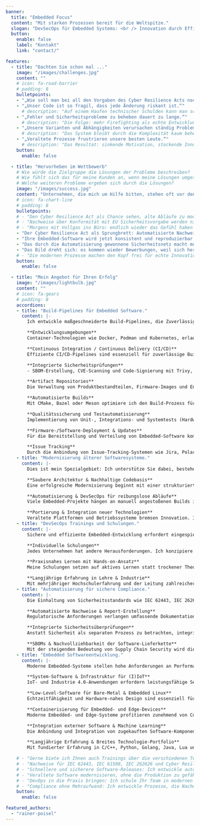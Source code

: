 ```yaml
---
banner:
  title: "Embedded Focus"
  content: "Mit starken Prozessen bereit für die Weltspitze."
  slogan: "DevSecOps für Embedded Systems: <br /> Innovation durch Effizienz"
  button:
    enable: false
    label: "Kontakt"
    link: "contact/"

features:
  - title: "Dachten Sie schon mal ..."
    image: "/images/challenges.jpg"
    content: ""
    # icon: fa-road-barrier
    # padding: 8
    bulletpoints:
    - "„Wie soll man bei all den Vorgaben des Cyber Resilience Acts noch innovativ sein?“"
    - "„Unser Code ist so fragil, dass jede Änderung riskant ist.“"
      # description: "Auf einem Haufen technischer Schulden kann man schwer innovativ sein."
    - "„Fehler und Sicherheitsprobleme zu beheben dauert zu lange.“"
      # description: "Die Folge: mehr Firefighting als echte Entwicklung."
    - "„Unsere Varianten und Abhängigkeiten verursachen ständig Probleme.“"
      # description: "Das System bleibt durch die Komplexität kaum beherrschbar."
    - "„Veraltete Prozesse frustrieren unsere besten Leute.“"
      # description: "Das Resultat: sinkende Motivation, stockende Innovation, steigender Wettbewerbsdruck."
    button:
      enable: false

  - title: "Hervorheben im Wettbewerb"
    # Wie würde die Zielgruppe die Lösungen der Probleme beschreiben?
    # Wie fühlt sich das für meine Kunden an, wenn meine Lösungen umgesetzt sind?
    # Welche weiteren Probleme ergeben sich durch die Lösungen?
    image: "/images/success.jpg"
    content: "Unternehmen, die mich um Hilfe bitten, stehen oft vor denselben, zuvor genannten Herausforderungen. Ich helfe ihnen, Hürden fachlich, pragmatisch und partnerschaftlich zu überwinden und Lösungen zu entwickeln."
    # icon: fa-chart-line
    # padding: 8
    bulletpoints:
    # - "Den Cyber Resilience Act als Chance sehen, alte Abläufe zu modernisieren. Nicht nur Nachweise werden automatisch generiert, auch Produkterstellungsprozesse laufen schneller und schaffen Raum für Innovation."
    # - "Nachweise über Konformität mit EU Sicherheitsvorgabe werden nicht mehr händisch erstellt, sondern landen automatisch im Ticketsystem."
    # - "Morgens mit Vollgas ins Büro: endlich wieder das Gefühl haben bei der Produktentwicklung etwas bewirken zu können."
    - "Der Cyber Resilience Act als Sprungbrett: Automatisierte Nachweise, schnellere Prozesse – und endlich wieder Raum für echte Innovation."
    - "Ihre Embedded-Software wird jetzt konsistent und reproduzierbar durch automatisierte Build-Pipelines erstellt."
    - "Das durch die Automatisierung gewonnene Sicherheitsnetz macht mutig: Innovation fühlt sich nicht mehr riskant, sondern befreiend an."  #  – auch kühne Ideen werden sicher umgesetzt.
    - "Das Bild dreht sich: es kommen wieder Bewerbungen, weil sich herumgesprochen hat, wieviel Freude die Arbeit bereitet."
    # - "Die modernen Prozesse machen den Kopf frei für echte Innovation. Plötzlich sind Ideen nicht mehr ein Risiko, sondern ein Wettbewerbsvorteil."
    button:
      enable: false

  - title: "Mein Angebot für Ihren Erfolg"
    image: "/images/lightbulb.jpg"
    content: ""
    # icon: fa-gears
    # padding: 8
    accordions:
    - title: "Build-Pipelines für Embedded Software."
      content: |-
        Ich entwickle maßgeschneiderte Build-Pipelines, die Zuverlässigkeit, Geschwindigkeit und Skalierbarkeit in den Mittelpunkt stellen.

        **Entwicklungsumgebungen**  
        Container-Technologien wie Docker, Podman und Kubernetes, erlauben die Umsetzung reproduzierbarer Entwicklungsumgebungen. Mit GitOps-Ansätzen werden Build- und Test-Umgebungen versioniert und automatisch ausgerollt.

        **Continuous Integration / Continuous Delivery (CI/CD)**  
        Effiziente CI/CD-Pipelines sind essenziell für zuverlässige Builds und schnelle Iterationen. Mit GitLab CI/CD, GitHub Actions und Jenkins lassen sich Prozesse automatisieren, inkrementelle Builds optimieren und sichere Deployments realisieren.

        **Integrierte Sicherheitsprüfungen**  
        - SBOM-Erstellung, CVE-Scanning und Code-Signierung mit Trivy, Grype oder Sigstore sowie Sicherstellung von Reproduzierbarkeit und Integrität der ausgelieferten Software.

        **Artifact Repositories**  
        Die Verwaltung von Produktbestandteilen, Firmware-Images und Entwicklungswerkzeugen erfolgt über leistungsfähige Repository-Manager wie Artifactory, Nexus oder [Pulp](https://pulpproject.org/). Dadurch wird eine sichere Versionierung und Reproduzierbarkeit aller ausgelieferten Softwarekomponenten sichergestellt.

        **Automatisierte Builds**  
        Mit CMake, Bazel oder Meson optimiere ich den Build-Prozess für komplexe Embedded-Projekte, reduziere Kompilierzeiten und stelle sicher, dass Abhängigkeiten effizient verwaltet werden. Durch automatisierte CI/CD-Workflows mit GitLab CI/CD, GitHub Actions oder Jenkins werden Builds kontinuierlich und reproduzierbar ausgeführt, sodass Fehler frühzeitig erkannt werden.

        **Qualitätssicherung und Testautomatisierung**  
        Implementierung von Unit-, Integrations- und Systemtests (Hardware-in-the-Loop-Tests mit pytest und labgrid) für Embedded Softwaresysteme und statische Code-Analyse passend zur zum Einsatz kommenden Technologie.

        **Firmware-/Software-Deployment & Updates**  
        Für die Bereitstellung und Verteilung von Embedded-Software kommen bewährte Methoden wie OTA-Updates (Over-the-Air) oder Repository-Manager zum Einsatz.

        **Issue Tracking**  
        Durch die Anbindung von Issue-Tracking-Systemen wie Jira, Polarion oder Redmine werden Fehler und Anforderungen direkt im Entwicklungsprozess sichtbar. Eine enge Verzahnung mit CI/CD schafft nachvollziehbare Workflows und ermöglicht eine effiziente Steuerung von Entwicklungsaufgaben.
    - title: "Modernisierung älterer Softwaresysteme."
      content: |-
        Dies ist mein Spezialgebiet: Ich unterstütze Sie dabei, bestehende Systeme zu modernisieren, ohne den laufenden Betrieb zu gefährden – mit einem durchdachten Ansatz, der Sicherheit, Wartbarkeit und Performance in den Mittelpunkt stellt.

        **Saubere Architektur & Nachhaltige Codebasis**  
        Eine erfolgreiche Modernisierung beginnt mit einer strukturierten Code- und Architekturverbesserung. Ich analysiere bestehende Systeme, löse technische Schulden, entferne überholte Abhängigkeiten und verbessere die Modularität. Durch gezieltes Refactoring und Code-Optimierung wird die Wartbarkeit erhöht, während moderne Programmiersprachen wie Rust, Modern C++ oder Python für mehr Sicherheit und Performance sorgen. Zudem ermögliche ich die Migration zu modernen Build-Systemen wie CMake, Bazel oder Meson, um die Entwicklungsprozesse effizienter zu gestalten.

        **Automatisierung & DevSecOps für reibungslose Abläufe**  
        Viele Embedded-Projekte hängen an manuell angestoßenen Builds in der IDE. Ich migriere diese Abläufe in eine CI/CD-Umgebung, sodass Builds automatisiert und reproduzierbar laufen. CI/CD-Workflows mit GitLab CI/CD oder Jenkins reduzieren Wartezeiten und vermeiden Fehler. Automatisierte Tests mit Google Test, Catch2, doctest oder Hardware-in-the-Loop (HiL) Ansätze sorgen für eine zuverlässige Qualitätssicherung. Ergänzend garantieren Security-Checks mit Werkzeugen wie z. B. SonarQube, Clang-Tidy und SBOM-Analysen, dass Sicherheitsanforderungen erfüllt werden.

        **Portierung & Integration neuer Technologien**  
        Veraltete Plattformen und Betriebssysteme bremsen Innovation. Ich unterstütze die Portierung auf moderne Embedded-Plattformen, sorge mit Docker und Podman für reproduzierbare Entwicklungsumgebungen und optimiere Embedded-Systeme für Embedded Linux und RTOS. So bleibt Software langfristig wartbar und bereit für zukünftige Entwicklungen.
    - title: "DevSecOps Trainings und Schulungen."
      content: |-
        Sichere und effiziente Embedded-Entwicklung erfordert eingespielte Prozesse und fundiertes Know-how. Ob zu DevSecOps als Ganzes oder gezielt zu Themen wie Git-Workflows, CI/CD-Praktiken oder Security-Tests: Meine praxisnahen Trainings kombinieren fundierte Theorie mit Hands-on-Erfahrung, sodass Ihr Team das Gelernte sofort im Arbeitsalltag anwenden kann.

        **Individuelle Schulungen**  
        Jedes Unternehmen hat andere Herausforderungen. Ich konzipiere meine Schulungen passgenau für Ihr Team – von Einsteigerkursen bis hin zu tiefgehenden Workshops für erfahrene Entwickler:innen. Ob Best Practices für CI/CD, effiziente Git-Workflows, oder die Integration von Security-Checks in bestehende Prozesse – die Inhalte werden genau auf Ihre Bedürfnisse zugeschnitten.

        **Praxisnahes Lernen mit Hands-on-Ansatz**  
        Meine Schulungen setzen auf aktives Lernen statt trockener Theorie. In interaktiven Workshops arbeiten wir mit realen Entwicklungsumgebungen und erarbeiten Lösungen direkt am Code. Ob lokale Setups oder Schulungen mit Docker-Containern für eine einheitliche Umgebung – Ihr Team kann alles sofort ausprobieren und Fragen direkt klären.

        **Langjährige Erfahrung in Lehre & Industrie**  
        Mit mehrjähriger Hochschulerfahrung und der Leitung zahlreicher Industrie-Workshops vermittle ich komplexe Themen verständlich und praxisnah. Ich unterstütze Ihr Team nicht nur beim Verstehen, sondern auch beim Umsetzen, damit der Transfer in den Arbeitsalltag gelingt.
    - title: "Automatisierung für sichere Compliance."
      content: |-
        Die Einhaltung von Sicherheitsstandards wie IEC 62443, IEC 26262 und IEC 61508 sowie der Anforderungen des Cyber Resilience Act (CRA) stellt viele Unternehmen vor große Herausforderungen. Ich unterstütze Sie dabei, diese Prozesse zu automatisieren, um Audit-Sicherheit zu gewährleisten, Compliance effizient umzusetzen und gleichzeitig die Entwicklungsgeschwindigkeit zu erhalten.

        **Automatisierte Nachweise & Report-Erstellung**  
        Regulatorische Anforderungen verlangen umfassende Dokumentation und Nachweise für Sicherheit und Compliance. Ich entwickle Lösungen, die relevante Reports automatisiert generieren – von Sicherheitsanalysen und Testprotokollen bis hin zur automatischen Erstellung von Compliance-Berichten für Audits. Das reduziert manuelle Aufwände und stellt sicher, dass keine relevanten Informationen fehlen.

        **Integrierte Sicherheitsüberprüfungen**  
        Anstatt Sicherheit als separaten Prozess zu betrachten, integriere ich Security-Checks direkt in CI/CD-Pipelines. Statische und dynamische Code-Analysen mit Tools wie SonarQube, Clang-Tidy oder Coverity helfen, potenzielle Sicherheitslücken frühzeitig zu identifizieren. Tests für Secure Boot, Zugriffskontrollen und kryptografische Verfahren werden als automatisierte Prüfmechanismen in den Entwicklungsworkflow eingebettet.

        **SBOMs & Nachvollziehbarkeit der Software-Lieferkette**  
        Mit der steigenden Bedeutung von Supply Chain Security wird die Erstellung von Software Bill of Materials (SBOMs) immer wichtiger. Ich integriere Tools wie Syft, SPDX oder CycloneDX, um lückenlose Transparenz über Abhängigkeiten, Lizenzen und potenzielle Sicherheitsrisiken zu gewährleisten. Durch die automatisierte Erfassung von verwendeten Bibliotheken und Abhängigkeiten wird sichergestellt, dass alle Anforderungen des Cyber Resilience Act (CRA) eingehalten werden.
    - title: "Embedded Softwareentwicklung."
      content: |-
        Moderne Embedded-Systeme stellen hohe Anforderungen an Performance, Sicherheit und Skalierbarkeit. Ich entwickle maßgeschneiderte Softwarelösungen für Embedded-, IoT- und industrielle Systeme und unterstütze Ihr Unternehmen mit skalierbaren, robusten und normenkonformen Lösungen.

        **System-Software & Infrastruktur für (I)IoT**  
        IoT- und Industrie 4.0-Anwendungen erfordern leistungsfähige Server-Dienste, Laufzeitsysteme für SPS-Applikationen und Backends für verteilte Systeme. Ich entwickle skalierbare Client-Server-Architekturen, Cloud-Anbindungen und Edge-Computing-Lösungen, die sich effizient betreiben lassen. Meine iSAQB© CPSA-F Zertifizierung bildet den formalen Nachweis meines tiefen Verständnisses über den Themenkomplex "Softwarearchitektur".

        **Low-Level-Software für Bare-Metal & Embedded Linux**  
        Echtzeitfähigkeit und Hardware-nahes Design sind essenziell für Mikrocontroller- und Embedded-Linux-Anwendungen. Ich entwickle Firmware, Treiber und Echtzeitsysteme, die sicher und performant laufen – von Bootloader-Optimierung bis zu gerätespezifischen Treibern.

        **Containerisierung für Embedded- und Edge-Devices**  
        Moderne Embedded- und Edge-Systeme profitieren zunehmend von Container-Technologien wie Docker, Podman und Kubernetes, um Anwendungen flexibel, skalierbar und effizient zu verwalten. Ich unterstütze Unternehmen dabei, Containerisierung in Embedded-Umgebungen zu nutzen – von der Architekturberatung und Konzeption bis hin zur Umsetzung und Optimierung. Dabei berücksichtige ich Ressourcenschonung, Echtzeit-Anforderungen und Sicherheitsaspekte, um Container erfolgreich in Embedded- und Industrieumgebungen zu integrieren.

        **Integration externer Software & Machine Learning**  
        Die Anbindung und Integration von zugekauften Software-Komponenten, Protokoll-Stacks und KI-Ansätzen erfordert tiefes Verständnis von Embedded-Architekturen. Ich bringe Machine Learning auf Embedded-Hardware und optimiere Modelle für Edge-KI und ressourcenbeschränkte Systeme.

        **Langjährige Erfahrung & Breites Technologie-Portfolio**  
        Mit fundierter Erfahrung in C/C++, Python, Golang, Java, Lua und Rust entwickle ich effiziente, portable und zukunftssichere Softwarelösungen. Meine Fähigkeit, mich schnell in neue Ökosysteme einzuarbeiten, ermöglicht flexible, passgenaue Implementierungen für unterschiedlichste Anwendungsfälle.

    # - "Gerne biete ich Ihnen auch Trainings über die verschiedenen Teilaspekte von DevSecOps für ihr Team an."
    # - "Nachweise für IEC 62443, IEC 61508, IEC 262626 und Cyber Resilience Act (CRA) lassen sich zeitsparend generieren. Gerne entwickle ich die technischen Prozesse hierzu."
    # - "Schnellere und sicherere Software-Releases: Ich entwickle automatisierte CI/CD-Pipelines, die Build-, Test- und Deployment-Prozesse beschleunigen, damit Ihr Team nicht stundenlang auf Produkt-Builds warten muss und neue Features zuverlässig ausgerollt werden können."
    # - "Veraltete Software modernisieren, ohne die Produktion zu gefährden: Ich unterstütze Unternehmen dabei, Legacy-Code mit modernen Technologien wie Containerisierung, Automatisierung oder durch den Einsatz neuer Programmiersprachen wie Rust zukunftssicher zu machen – ohne den Betrieb zu unterbrechen oder bestehende Schnittstellen zu gefährden."
    # - "DevOps in die Praxis bringen: Ich schule Ihr Team in modernen DevOps-Methoden und sorge dafür, dass Automatisierung, Versionierung und Teststrategien reibungslos ineinandergreifen – damit niemand mehr auf manuelle Deployments angewiesen ist."
    # - "Compliance ohne Mehraufwand: Ich entwickle Prozesse, die Nachweise für IEC 62443, IEC 61508, IEC 26262 und den Cyber Resilience Act (CRA) automatisch generieren – keine manuelle Dokumentation mehr, sondern auditsichere Reports auf Knopfdruck."
    button:
      enable: false

featured_authors:
  - "rainer-poisel"
---
```

